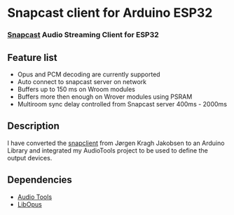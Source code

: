 # Snapcast client for Arduino ESP32

### [Snapcast](https://github.com/badaix/snapcast) Audio Streaming Client for ESP32

## Feature list

- Opus and PCM decoding are currently supported
- Auto connect to snapcast server on network
- Buffers up to 150 ms on Wroom modules
- Buffers more then enough on Wrover modules using PSRAM
- Multiroom sync delay controlled from Snapcast server 400ms - 2000ms

## Description

I have converted the [snapclient](https://github.com/jorgenkraghjakobsen/snapclient) from Jørgen Kragh Jakobsen to an Arduino Library and integrated my AudioTools project to be used to define the output devices.

## Dependencies

- [Audio Tools](https://github.com/pschatzmann/arduino-audio-tools)
- [LibOpus](https://github.com/pschatzmann/arduino-libopus)

